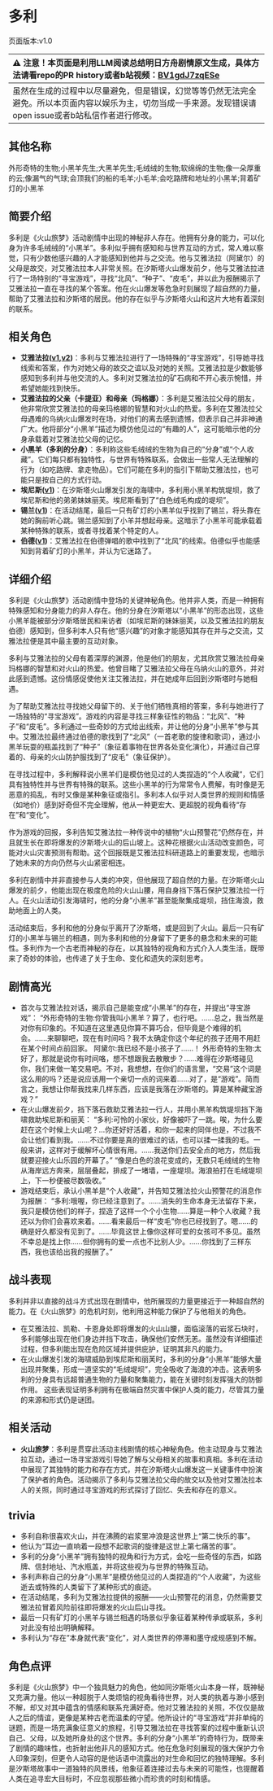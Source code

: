 # 多利
页面版本:v1.0
 

| :warning: 注意！本页面是利用LLM阅读总结明日方舟剧情原文生成，具体方法请看repo的PR history或者b站视频：[BV1gdJ7zqESe](https://www.bilibili.com/video/BV1gdJ7zqESe/)         |
|:----------------------------|
| 虽然在生成的过程中以尽量避免，但是错误，幻觉等等仍然无法完全避免。所以本页面内容以娱乐为主，切勿当成一手来源。发现错误请open issue或者b站私信作者进行修改。|



## 其他名称
外形奇特的生物;小黑羊先生;大黑羊先生;毛绒绒的生物;软绵绵的生物;像一朵厚重的云;像漏气的气球;会顶我们的船的毛羊;小毛羊;会吃路牌和地址的小黑羊;背着矿灯的小黑羊
## 简要介绍
多利是《火山旅梦》活动剧情中出现的神秘非人存在。他拥有分身的能力，可以化身为许多毛绒绒的“小黑羊”。多利似乎拥有感知和与世界互动的方式，常人难以察觉，只有少数他感兴趣的人才能感知到他并与之交流。他与艾雅法拉（阿黛尔）的父母是故交，对艾雅法拉本人非常关照。在汐斯塔火山爆发前夕，他与艾雅法拉进行了一场特别的“寻宝游戏”，寻找“北风”、“种子”、“皮毛”，并以此为报酬揭示了艾雅法拉一直在寻找的某个答案。他在火山爆发等危急时刻展现了超自然的力量，帮助了艾雅法拉和汐斯塔的居民。他的存在似乎与汐斯塔火山和这片大地有着深刻的联系。
## 相关角色
-   **艾雅法拉([v1](char_180_amgoat.md),[v2](../char_v3/char_180_amgoat.md))**：多利与艾雅法拉进行了一场特殊的“寻宝游戏”，引导她寻找线索和答案，作为对她父母的故交之谊以及对她的关照。艾雅法拉是少数能够感知到多利并与他交流的人。多利对艾雅法拉的矿石病和不开心表示惋惜，并希望她能找到快乐。
-   **艾雅法拉的父亲（卡提亚）和母亲（玛格娜）**：多利是艾雅法拉父母的朋友，他非常欣赏艾雅法拉的母亲玛格娜的智慧和对火山的热爱。多利在艾雅法拉父母遇难的乌纳火山爆发时在场，对他们的离去感到遗憾，但表示自己并非神通广大。他将部分“小黑羊”描述为模仿他见过的“有趣的人”，这可能暗示他的分身承载着对艾雅法拉父母的记忆。
-   **小黑羊（多利的分身）**：多利称这些毛绒绒的生物为自己的“分身”或“个人收藏”。它们每只都有独特性，与世界有特殊联系，会做出一些常人无法理解的行为（如吃路牌、拿走物品）。它们可能在多利的指引下帮助艾雅法拉，也可能只是按自己的方式行动。
-   **埃尼斯([v1](extended_char_ai_ni_si.md))**：在汐斯塔火山爆发引发的海啸中，多利用小黑羊构筑堤坝，救了埃尼斯和他的弟弟妹妹丽芙。埃尼斯看到了“白色绒毛构成的堤坝”。
-   **锡兰([v1](char_348_ceylon.md))**：在活动结尾，最后一只有矿灯的小黑羊似乎找到了锡兰，将头靠在她的胸前听心跳。锡兰感知到了小羊并想起母亲。这暗示了小黑羊可能承载着某种特殊的联系，或者寻找着某个特定的人。
-   **伯德([v1](extended_char_bo_de.md))**：艾雅法拉在伯德弹唱的歌中找到了“北风”的线索。伯德似乎也能感知到背着矿灯的小黑羊，并认为它迷路了。
## 详细介绍
多利是《火山旅梦》活动剧情中登场的关键神秘角色。他并非人类，而是一种拥有特殊感知和分身能力的非人存在。他的分身在汐斯塔以“小黑羊”的形态出现，这些小黑羊能被部分汐斯塔居民和来访者（如埃尼斯的妹妹丽芙，以及艾雅法拉的朋友伯德）感知到，但多利本人只有他“感兴趣”的对象才能感知其存在并与之交流，艾雅法拉便是其中最主要的互动对象。

多利与艾雅法拉的父母有着深厚的渊源，他是他们的朋友，尤其欣赏艾雅法拉母亲玛格娜的智慧和对火山的热爱。他曾目睹了艾雅法拉父母在乌纳火山的意外，并对此感到遗憾。这份情感促使他关注艾雅法拉，并在她成年后回到汐斯塔时与她相遇。

为了帮助艾雅法拉寻找她父母留下的、关于他们牺牲真相的答案，多利与她进行了一场独特的“寻宝游戏”。游戏的内容是寻找三样象征性的物品：“北风”、“种子”和“皮毛”。多利通过一些奇妙的方式给出线索，并让他的分身“小黑羊”参与其中。艾雅法拉最终通过伯德的歌找到了“北风”（一首老歌的旋律和歌词），通过小黑羊玩耍的瓶盖找到了“种子”（象征着事物在世界各处变化演化），并通过自己穿着的、母亲的火山防护服找到了“皮毛”（象征保护）。

在寻找过程中，多利解释说小黑羊们是模仿他见过的人类捏造的“个人收藏”，它们具有独特性并与世界有特殊的联系。这些小黑羊的行为常常令人费解，有时像是无恶意的捣乱，有时又像是某种象征或指引。多利本人似乎对人类世界的规则和情感（如地价）感到好奇但不完全理解，他从一种更宏大、更超脱的视角看待“存在”和“变化”。

作为游戏的回报，多利告知艾雅法拉一种传说中的植物“火山预警花”仍然存在，并且就生长在即将爆发的汐斯塔火山的后山坡上。这种花根据火山活动改变颜色，可能对火山灾害预测有帮助。这个回报既是艾雅法拉科研道路上的重要发现，也暗示了她未来的方向仍然与火山紧密相连。

多利在剧情中并非直接参与人类的冲突，但他展现了超自然的力量。在汐斯塔火山爆发的前夕，他能出现在极度危险的火山山腰，用自身挡下落石保护艾雅法拉一行人。在火山活动引发海啸时，他的分身“小黑羊”甚至能聚集成堤坝，挡住海浪，救助地面上的人类。

活动结束后，多利和他的分身似乎离开了汐斯塔，或是回到了火山。最后一只有矿灯的小黑羊与锡兰的相遇，则为多利和他的分身留下了更多的悬念和未来的可能性。多利作为一个古老而神秘的存在，以其独特的视角和方式介入人类生活，既带来了奇妙的体验，也传递了关于生命、变化和遗失的深刻思考。
## 剧情高光
- 首次与艾雅法拉对话，揭示自己是能变成“小黑羊”的存在，并提出“寻宝游戏”：
    “外形奇特的生物:你管我叫小黑羊？算了，也行吧。......总之，我当然是对你有印象的。不知道在这里遇见你算不算巧合，但毕竟是个难得的机会。......来聊聊吧，现在有时间吗？我不太确定你这个年纪的孩子还用不用赶在某个时间点前回家。
    阿黛尔:我已经不是小孩子了......！
    外形奇特的生物:太好了，那就是说你有时间咯，想不想跟我去散散步？......难得在汐斯塔碰见你，我们来做一笔交易吧。不对，我想想，在你们的语言里，“交易”这个词是这么用的吗？还是说应该用一个亲切一点的词来着......对了，是“游戏”。简而言之，我想让你帮我找来几样东西，应该是我落在汐斯塔的。算是某种藏宝游戏？”
- 在火山爆发前夕，挡下落石救助艾雅法拉一行人，并用小黑羊构筑堤坝挡下海啸救助埃尼斯和丽芙：
    “多利:可怜的小家伙，好像被吓了一跳。唉，为什么要赶在这个时候上火山呢？...你还好好活着，和你一起来的同伴也是，不过我不会让他们看到我。......不过你要是真的很难过的话，也可以揉一揉我的毛。一般来讲，这样对于缓解坏心情很有用。......我送你们去安全点的地方，然后我就要迎接火山乐园的开幕了。”
    “像是白色的浪花变成的，无数只毛绒绒的生物从海岸远方奔来，层层叠起，排成了一堵墙，一座堤坝。海浪拍打在毛绒堤坝上，下一秒便被尽数吸收。”
- 游戏结束后，承认小黑羊是“个人收藏”，并告知艾雅法拉火山预警花的消息作为报酬：
    “多利:哦喔，你已经注意到了。......消失的生命本身无法留存下来，我只是模仿他们的样子，捏造了这样一个个小生物......算是一种个人收藏？我还以为你们会喜欢来着。......看来最后一样“皮毛”你也已经找到了。嗯......的确是好久都没有见到了。......毕竟这世上像你这样可爱的女孩可不多见。虽然不幸总是找上你......但你拥有的爱一点也不比别人少。......你找到了三样东西，我也该给出我的报酬了。”
## 战斗表现
多利并非以直接的战斗方式出现在剧情中，他所展现的力量更接近于一种超自然的能力。在《火山旅梦》的危机时刻，他利用这种能力保护了与他相关的角色。
- 在艾雅法拉、凯勒、卡恩身处即将爆发的火山山腰，面临滚落的岩浆石块时，多利能够出现在他们身边并挡下攻击，确保他们安然无恙。虽然没有详细描述过程，但多利能出现在危险区域并提供庇护，证明其非凡的能力。
- 在火山爆发引发的海啸威胁到埃尼斯和丽芙时，多利的分身“小黑羊”能够大量出现并聚集，形成一道坚实的“毛绒堤坝”，完全吸收了海浪的冲击。这表明多利的分身具有远超普通生物的力量和聚集能力，能在关键时刻发挥强大的防御作用。
这些表现证明多利拥有在极端自然灾害中保护人类的能力，尽管其力量的来源和形式仍是谜团。
## 相关活动
-   **火山旅梦**：多利是贯穿此活动主线剧情的核心神秘角色。他主动现身与艾雅法拉互动，通过一场寻宝游戏引导她了解与父母相关的故事和真相。多利在活动中展现了其独特的能力和存在方式，并在汐斯塔火山爆发这一关键事件中扮演了保护者的角色。活动揭示了多利与艾雅法拉父母的故交以及他对艾雅法拉本人的关照，同时通过寻宝游戏的形式探讨了回忆、失去和存在的意义。
## trivia
- 多利自称很喜欢火山，并在沸腾的岩浆里冲浪是这世界上“第二快乐的事”。
- 他认为“耳边一直响着一段想不起歌词的旋律是这世上第七痛苦的事”。
- 多利的分身“小黑羊”拥有独特的视角和行为方式，会吃一些奇怪的东西，如路牌、信封地址、汽水瓶盖，并将这些视为与世界的特殊互动。
- 多利声称自己的分身“小黑羊”是模仿他见过的人类捏造的“个人收藏”，为这些逝去或特殊的人类留下了某种形式的痕迹。
- 在活动结尾，多利为艾雅法拉提供的报酬——火山预警花的消息，仍然需要艾雅法拉冒着风险前往即将爆发的火山后山寻找。
- 最后一只有矿灯的小黑羊与锡兰相遇的场景似乎象征着某种传承或联系，多利对此没有给出明确解释。
- 多利认为“存在”本身就代表“变化”，对人类世界的停滞和墨守成规感到不解。
## 角色点评
多利是《火山旅梦》中一个独具魅力的角色，他如同汐斯塔火山本身一样，既神秘又充满力量。他以一种超脱于人类烦恼的视角看待世界，对人类的执着与渺小感到不解，却又对其中蕴含的情感和联系充满好奇。他对艾雅法拉的关照，不仅仅是故人之后的情谊，更像是某种古老而温柔的守望。他所设计的“寻宝游戏”并非单纯的谜题，而是一场充满象征意义的旅程，引导艾雅法拉在寻找答案的过程中重新认识自己、父母，以及她所身处的这个世界。多利的分身“小黑羊”的奇特行为，既带来了剧情的趣味性，也折射出他非凡的感知方式。他在危急时刻展现的强大保护力令人印象深刻，但更令人动容的是他话语中流露出的对生命和回忆的独特理解。多利是汐斯塔故事中一道独特的风景线，他象征着连接过去与未来的可能性，也提醒着人类在追寻宏大目标时，不应忽视那些微小而珍贵的时刻和情感。
